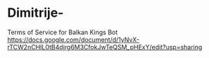 # Dimitrije-
Terms of Service for Balkan Kings Bot
https://docs.google.com/document/d/1yNvX-rTCW2nCHIL0tB4djrg6M3CfokJwTeQSM_pHExY/edit?usp=sharing
